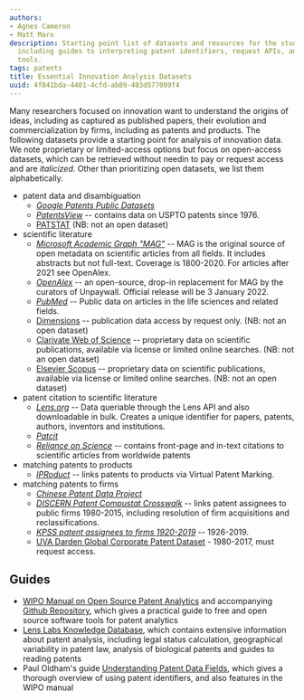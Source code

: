 ```yaml
---
authors:
- Agnes Cameron
- Matt Marx
description: Starting point list of datasets and resources for the study of innovation,
  including guides to interpreting patent identifiers, request APIs, and disambiguation
  tools.
tags: patents
title: Essential Innovation Analysis Datasets
uuid: 4f841bda-4401-4cfd-ab89-403d577099f4
---
```


Many researchers focused on innovation want to understand the origins of ideas, including as captured as published papers, their evolution and commercialization by firms, including as patents and products. The following datasets provide a starting point for analysis of innovation data. We note proprietary or limited-access options but focus on open-access datasets, which can be retrieved without needin to pay or request access and are *italicized*. Other than prioritizing open datasets, we list them alphabetically.


* patent data and disambiguation
	* [*Google Patents Public Datasets*](https://iiindex.org/datasets/google_patents_public)
	* [*PatentsView*](https://iiindex.org/datasets/patentsview) -- contains data on USPTO patents since 1976.
	* [PATSTAT](https://iiindex.org/datasets/patstat) (NB: not an open dataset)
* scientific literature
	*  [*Microsoft Academic Graph "MAG"*](https://iiindex.org/datasets/makg.html) -- MAG is the original source of open metadata on scientific articles from all fields. It includes abstracts but not full-text. Coverage is 1800-2020. For articles after 2021 see OpenAlex. 
	*  [*OpenAlex*](http://openalex.org) -- an open-source, drop-in replacement for MAG by the curators of Unpaywall. Official release will be 3 January 2022.
	*  [*PubMed*](https://pubmed.ncbi.nlm.nih.gov/download/#annual-baseline) -- Public data on articles in the life sciences and related fields.
	*  [Dimensions](https://www.dimensions.ai/scientometric-research/) -- publication data access by request only. (NB: not an open dataset)
	*  [Clarivate Web of Science](https://access.clarivate.com/login?app=wos&alternative=true&shibShireURL=https:%2F%2Fwww.webofknowledge.com%2F%3Fauth%3DShibboleth&shibReturnURL=https:%2F%2Fwww.webofknowledge.com%2F%3Fmode%3DNextgen%26action%3Dtransfer%26path%3D%252Fwos%252Fauthor%252Fsearch%26DestApp%3DUA&referrer=mode%3DNextgen%26path%3D%252Fwos%252Fauthor%252Fsearch%26DestApp%3DUA%26action%3Dtransfer&roaming=true) -- proprietary data on scientific publications, available via license or limited online searches. (NB: not an open dataset)
	*  [Elsevier Scopus](https://www.scopus.com/home.uri) -- proprietary data on scientific publications, available via license or limited online searches. (NB: not an open dataset)
* patent citation to scientific literature
	* [*Lens.org*](https://iiindex.org/datasets/lens) -- Data queriable through the Lens API and also downloadable in bulk. Creates a unique identifier for papers, patents, authors, inventors and institutions.
	* [*Patcit*](https://iiindex.org/datasets/patcit)
	* [*Reliance on Science*](http://relianceonscience.org) -- contains front-page and in-text citations to scientific articles from worldwide patents
* matching patents to products
	* [*IPRoduct*](http://iproduct.io) -- links patents to products via Virtual Patent Marking.
* matching patents to firms
	* [*Chinese Patent Data Project*](https://iiindex.org/datasets/chinese_patent_data)
	* [*DISCERN Patent Compustat Crosswalk*](https://iiindex.org/datasets/discern) -- links patent assignees to public firms 1980-2015, including resolution of firm acquisitions and reclassifications.
	* [*KPSS patent assignees to firms 1920-2019*](https://github.com/KPSS2017/Technological-Innovation-Resource-Allocation-and-Growth-Extended-Data) -- 1926-2019.
	* [UVA Darden Global Corporate Patent Dataset](https://patents.darden.virginia.edu/) - 1980-2017, must request access.

## Guides

* [WIPO Manual on Open Source Patent Analytics](https://wipo-analytics.github.io/) and accompanying [Github Repository](https://github.com/wipo-analytics), which gives a practical guide to free and open source software tools for patent analytics
* [Lens Labs Knowledge Database](https://support.lens.org/knowledge-database/), which contains extensive information about patent analysis, including legal status calculation, geographical variability in patent law, analysis of biological patents and guides to reading patents
* Paul Oldham's guide [Understanding Patent Data Fields](https://www.pauloldham.net/patent-data-fields/), which gives a thorough overview of using patent identifiers, and also features in the WIPO manual
